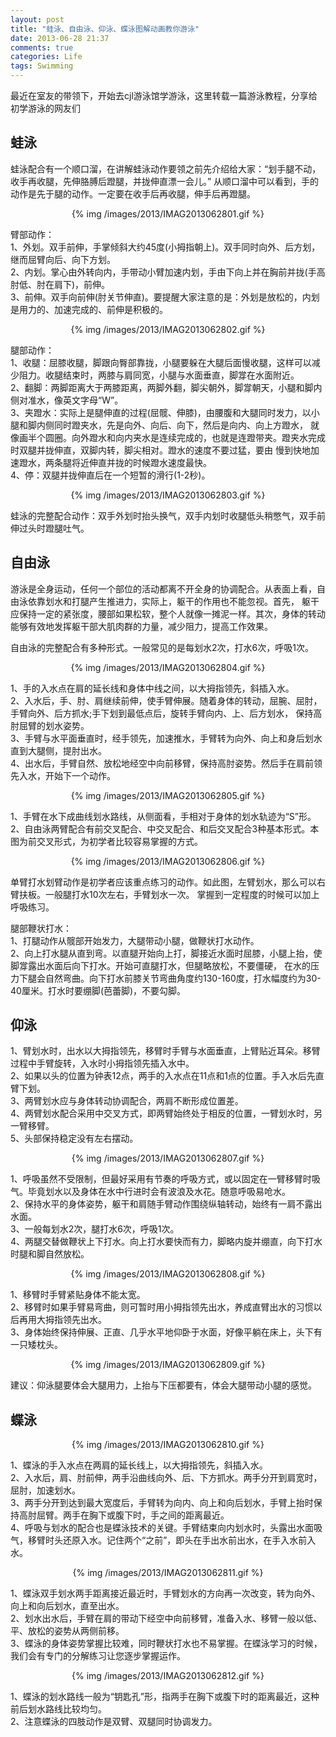 ```yaml
---
layout: post
title: "蛙泳、自由泳、仰泳、蝶泳图解动画教你游泳"
date: 2013-06-28 21:37
comments: true
categories: Life
tags: Swimming
---
```

<p>最近在室友的带领下，开始去cjl游泳馆学游泳，这里转载一篇游泳教程，分享给初学游泳的网友们</p>

<h2>蛙泳</h2>
<p>蛙泳配合有一个顺口溜，在讲解蛙泳动作要领之前先介绍给大家：“划手腿不动，收手再收腿，先伸胳膊后蹬腿，并拢伸直漂一会儿。”
从顺口溜中可以看到，手的动作是先于腿的动作。一定要在收手后再收腿，伸手后再蹬腿。</p>

<center>{% img /images/2013/IMAG2013062801.gif %}</center>

<p>臂部动作：</br>
1、外划。双手前伸，手掌倾斜大约45度(小拇指朝上)。双手同时向外、后方划，继而屈臂向后、向下方划。</br>
2、内划。掌心由外转向内，手带动小臂加速内划，手由下向上并在胸前并拢(手高肘低、肘在肩下)，前伸。</br>
3、前伸。双手向前伸(肘关节伸直)。要提醒大家注意的是：外划是放松的，内划是用力的、加速完成的、前伸是积极的。
</p>

<!--more-->

<center>{% img /images/2013/IMAG2013062802.gif %}</center>

<p>腿部动作：</br>
1、收腿：屈膝收腿，脚跟向臀部靠拢，小腿要躲在大腿后面慢收腿，这样可以减少阻力。收腿结束时，两膝与肩同宽，小腿与水面垂直，脚牚在水面附近。</br>
2、翻脚：两脚距离大于两膝距离，两脚外翻，脚尖朝外，脚牚朝天，小腿和脚内侧对准水，像英文字母“W”。</br>
3、夹蹬水：实际上是腿伸直的过程(屈髋、伸膝)，由腰腹和大腿同时发力，以小腿和脚内侧同时蹬夹水，先是向外、向后、向下，然后是向内、向上方蹬水，
就像画半个圆圈。向外蹬水和向内夹水是连续完成的，也就是连蹬带夹。蹬夹水完成时双腿并拢伸直，双脚内转，脚尖相对。蹬水的速度不要过猛，要由
慢到快地加速蹬水，两条腿将近伸直并拢的时候蹬水速度最快。</br>
4、停：双腿并拢伸直后在一个短暂的滑行(1-2秒)。
</p>

<center>{% img /images/2013/IMAG2013062803.gif %}</center>

<p>蛙泳的完整配合动作：双手外划时抬头换气，双手内划时收腿低头稍憋气，双手前伸过头时蹬腿吐气。</p>

<h2>自由泳</h2>
<p>游泳是全身运动，任何一个部位的活动都离不开全身的协调配合。从表面上看，自由泳依靠划水和打腿产生推进力，实际上，躯干的作用也不能忽视。首先，
躯干应保持一定的紧张度，腰部如果松软，整个人就像一摊泥一样。其次，身体的转动能够有效地发挥躯干部大肌肉群的力量，减少阻力，提高工作效果。</p>

<p>自由泳的完整配合有多种形式。一般常见的是每划水2次，打水6次，呼吸1次。</p>

<center>{% img /images/2013/IMAG2013062804.gif %}</center>

<p>1、手的入水点在肩的延长线和身体中线之间，以大拇指领先，斜插入水。</br>
2、入水后，手、肘、肩继续前伸，使手臂伸展。随着身体的转动，屈腕、屈肘，手臂向外、后方抓水;手下划到最低点后，旋转手臂向内、上、后方划水，
保持高肘屈臂的划水姿势。</br>
3、手臂与水平面垂直时，经手领先，加速推水，手臂转为向外、向上和身后划水直到大腿侧，提肘出水。</br>
4、出水后，手臂自然、放松地经空中向前移臂，保持高肘姿势。然后手在肩前领先入水，开始下一个动作。
</p>

<center>{% img /images/2013/IMAG2013062805.gif %}</center>

<p>1、手臂在水下成曲线划水路线，从侧面看，手相对于身体的划水轨迹为“S”形。</br>
2、自由泳两臂配合有前交叉配合、中交叉配合、和后交叉配合3种基本形式。本图为前交叉形式，为初学者比较容易掌握的方式。
</p>
<center>{% img /images/2013/IMAG2013062806.gif %}</center>

<p>单臂打水划臂动作是初学者应该重点练习的动作。如此图，左臂划水，那么可以右臂扶板。一般腿打水10次左右，手臂划水一次。
掌握到一定程度的时候可以加上呼吸练习。</p>

<p>腿部鞭状打水：</br>
1、打腿动作从髋部开始发力，大腿带动小腿，做鞭状打水动作。</br>
2、向上打水腿从直到弯。以直腿开始向上打，脚接近水面时屈膝，小腿上抬，使脚牚露出水面后向下打水。开始可直腿打水，但腿略放松，不要僵硬，
在水的压力下腿会自然弯曲。向下打水前膝关节弯曲角度约130-160度，打水幅度约为30-40厘米。打水时要绷脚(芭蕾脚)，不要勾脚。
</p>

<h2>仰泳</h2>
<p>1、臂划水时，出水以大拇指领先，移臂时手臂与水面垂直，上臂贴近耳朵。移臂过程中手臂旋转，入水时小拇指领先插入水中。</br>
2、如果以头的位置为钟表12点，两手的入水点在11点和1点的位置。手入水后先直臂下划。</br>
3、两臂划水应与身体转动协调配合，两肩不断形成位置差。</br>
4、两臂划水配合采用中交叉方式，即两臂始终处于相反的位置，一臂划水时，另一臂移臂。</br>
5、头部保持稳定没有左右摆动。
</p>

<center>{% img /images/2013/IMAG2013062807.gif %}</center>

<p>1、呼吸虽然不受限制，但最好采用有节奏的呼吸方式，或以固定在一臂移臂时吸气。毕竟划水以及身体在水中行进时会有波浪及水花。随意呼吸易呛水。</br>
2、保持水平的身体姿势，躯干和肩随手臂动作围绕纵轴转动，始终有一肩不露出水面。</br>
3、一般每划水2次，腿打水6次，呼吸1次。</br>
4、两腿交替做鞭状上下打水。向上打水要快而有力，脚略内旋并绷直，向下打水时腿和脚自然放松。
</p>

<center>{% img /images/2013/IMAG2013062808.gif %}</center>

<p>1、移臂时手臂紧贴身体不能太宽。</br>
2、移臂时如果手臂易弯曲，则可暂时用小拇指领先出水，养成直臂出水的习惯以后再用大拇指领先出水。</br>
3、身体始终保持伸展、正直、几乎水平地仰卧于水面，好像平躺在床上，头下有一只矮枕头。
</p>

<center>{% img /images/2013/IMAG2013062809.gif %}</center>

<p>建议：仰泳腿要体会大腿用力，上抬与下压都要有，体会大腿带动小腿的感觉。</p>

<h2>蝶泳</h2>
<center>{% img /images/2013/IMAG2013062810.gif %}</center>
<p>1、蝶泳的手入水点在两肩的延长线上，以大拇指领先，斜插入水。</br>
2、入水后，肩、肘前伸，两手沿曲线向外、后、下方抓水。两手分开到肩宽时，屈肘，加速划水。</br>
3、两手分开到达到最大宽度后，手臂转为向内、向上和向后划水，手臂上抬时保持高肘屈臂。两手在胸下或腹下时，手之间的距离最近。</br>
4、呼吸与划水的配合也是蝶泳技术的关键。手臂结束向内划水时，头露出水面吸气，移臂时头还原入水。记住两个“之前”，即头在手出水前出水，在手入水前入水。
</p>

<center>{% img /images/2013/IMAG2013062811.gif %}</center>

<p>1、蝶泳双手划水两手距离接近最近时，手臂划水的方向再一次改变，转为向外、向上和向后划水，直至出水。</br>
2、划水出水后，手臂在肩的带动下经空中向前移臂，准备入水、移臂一般以低、平、放松的姿势从两侧前移。</br>
3、蝶泳的身体姿势掌握比较难，同时鞭状打水也不易掌握。在蝶泳学习的时候，我们会有专门的分解练习让您逐步掌握运作。
</p>

<center>{% img /images/2013/IMAG2013062812.gif %}</center>

<p>1、蝶泳的划水路线一般为“钥匙孔”形，指两手在胸下或腹下时的距离最近，这种前后划水路线比较均匀。</br>
2、注意蝶泳的四肢动作是双臂、双腿同时协调发力。
</p>



